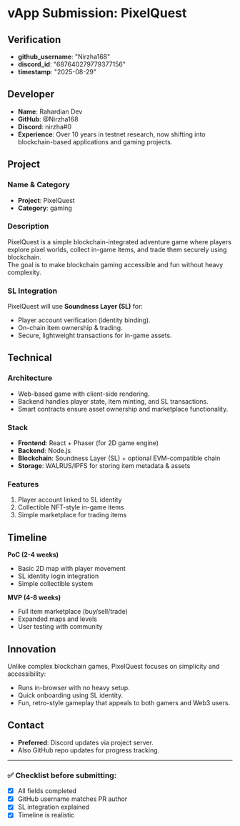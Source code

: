 # vApp Submission: PixelQuest

## Verification
- **github_username**: "Nirzha168"  
- **discord_id**: "687640279779377156"  
- **timestamp**: "2025-08-29"  

## Developer
- **Name**: Rahardian Dev  
- **GitHub**: @Nirzha168
- **Discord**: nirzha#0  
- **Experience**: Over 10 years in testnet research, now shifting into blockchain-based applications and gaming projects.  

## Project

### Name & Category
- **Project**: PixelQuest  
- **Category**: gaming  

### Description
PixelQuest is a simple blockchain-integrated adventure game where players explore pixel worlds, collect in-game items, and trade them securely using blockchain.  
The goal is to make blockchain gaming accessible and fun without heavy complexity.  

### SL Integration
PixelQuest will use **Soundness Layer (SL)** for:  
- Player account verification (identity binding).  
- On-chain item ownership & trading.  
- Secure, lightweight transactions for in-game assets.  

## Technical

### Architecture
- Web-based game with client-side rendering.  
- Backend handles player state, item minting, and SL transactions.  
- Smart contracts ensure asset ownership and marketplace functionality.  

### Stack
- **Frontend**: React + Phaser (for 2D game engine)  
- **Backend**: Node.js  
- **Blockchain**: Soundness Layer (SL) + optional EVM-compatible chain  
- **Storage**: WALRUS/IPFS for storing item metadata & assets  

### Features
1. Player account linked to SL identity  
2. Collectible NFT-style in-game items  
3. Simple marketplace for trading items  

## Timeline

**PoC (2-4 weeks)**  
- Basic 2D map with player movement  
- SL identity login integration  
- Simple collectible system  

**MVP (4-8 weeks)**  
- Full item marketplace (buy/sell/trade)  
- Expanded maps and levels  
- User testing with community  

## Innovation
Unlike complex blockchain games, PixelQuest focuses on simplicity and accessibility:  
- Runs in-browser with no heavy setup.  
- Quick onboarding using SL identity.  
- Fun, retro-style gameplay that appeals to both gamers and Web3 users.  

## Contact
- **Preferred**: Discord updates via project server.  
- Also GitHub repo updates for progress tracking.  

---

### ✅ Checklist before submitting:
- [x] All fields completed  
- [x] GitHub username matches PR author  
- [x] SL integration explained  
- [x] Timeline is realistic  
